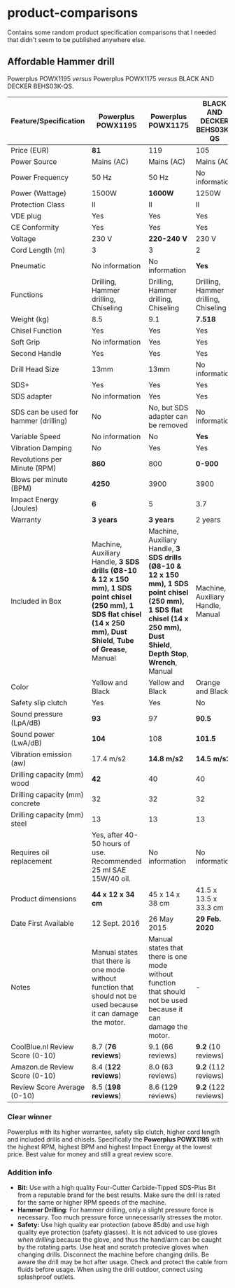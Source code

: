 # product-comparisons
Contains some random product specification comparisons that I needed that didn't seem to be published anywhere else.

## Affordable Hammer drill
Powerplus POWX1195 _versus_ Powerplus POWX1175 _versus_ BLACK AND DECKER BEHS03K-QS.

|  Feature/Specification   |                            Powerplus POWX1195                            |                                     Powerplus POWX1175                                     |       BLACK AND DECKER BEHS03K-QS    |
|--------------------------|--------------------------------------------------------------------------|--------------------------------------------------------------------------------------------|--------------------------------------|
|       Price (EUR)        |                                    **81**                                    |                                            119                                             |                 105                  |
|       Power Source       |                                  Mains (AC)                                  |                                           Mains (AC)                                            |                Mains (AC)                 |
|     Power Frequency      |                                  50 Hz                                   |                                           50 Hz                                            |                No information                 |
|     Power (Wattage)      |                                  1500W                                   |                                           **1600W**                                            |                1250W                 |
|     Protection Class     |                                  II                                   |                                           II                                            |                II                 |
|         VDE plug         |                                 Yes                                  |                                          Yes                                           |               Yes                |
|         CE Conformity         |                                 Yes                                  |                                          Yes                                           |               Yes                |
|         Voltage          |                                  230 V                                   |                                           **220-240 V**                                            |                230 V                 |
|     Cord Length (m)      |                                    3                                     |                                             3                                              |                  2                   |
|     Pneumatic     |                                  No information                                   |                                           No information                                        |                **Yes**                 |
|        Functions         |                   Drilling, Hammer drilling, Chiseling                   |                        Drilling, Hammer drilling, Chiseling                                | Drilling, Hammer drilling, Chiseling |
|       Weight (kg)        |                                   8.5                                    |                                            9.1                                             |                **7.518**                 |
|     Chisel Function      |                                   Yes                                    |                                            Yes                                             |                 Yes                  |
|        Soft Grip         |                              No information                              |                                            Yes                                             |                 Yes                  |
|      Second Handle       |                                   Yes                                    |                                            Yes                                             |                 Yes                  |
|   Drill Head Size        |                                   13mm                                    |                                            13mm                                             |                 No information                  |
|           SDS+           |                                   Yes                                    |                                            Yes                                             |                 Yes                  |
|      SDS adapter         |                         No information                         |                                            Yes                                             |                 Yes                  |
| SDS can be used for hammer (drilling)      |                         No                         |            No, but SDS adapter can be removed                 |                 No information                  |
|      Variable Speed      |                              No information                              |                                             No                                             |                 **Yes**                  |
|    Vibration Damping     |                                    No                                    |                                            Yes                                             |                 Yes                  |
|Revolutions per Minute (RPM)|                                 **860**                                    |                                            800                                             |                **0-900**                 |
| Blows per minute (BPM)   |                                   **4250**                                   |                                            3900                                            |                 3900                 |
|  Impact Energy (Joules)  |                                    **6**                                     |                                             5                                              |                 3.7                  |
|         Warranty         |                                 **3 years**                                  |                                          **3 years**                                           |               2 years                |
|     Included in Box      |Machine, Auxiliary Handle, **3 SDS drills (Ø8-10 & 12 x 150 mm), 1 SDS point chisel (250 mm), 1 SDS flat chisel (14 x 250 mm), Dust Shield**, **Tube of Grease**, Manual | Machine, Auxiliary Handle, **3 SDS drills (Ø8-10 & 12 x 150 mm), 1 SDS point chisel (250 mm), 1 SDS flat chisel (14 x 250 mm), Dust Shield**, **Depth Stop**, **Wrench**, Manual | Machine, Auxiliary Handle, Manual |
|          Color           |                             Yellow and Black                             |                                      Yellow and Black                                      |           Orange and Black           |
| Safety slip clutch       |                                   Yes                                    |                                            Yes                                             |                  No                  |
| Sound pressure (LpA/dB) |                                   **93**                                    |                                            97                                             |                  **90.5**                  |
| Sound power (LwA/dB)    |                                   **104**                                    |                                            108                                             |                  **101.5**                  |
| Vibration emission (aw) |                                   17.4 m/s2                                    |                                            **14.8 m/s2**                                             |                  **14.5 m/s2**                  |
|Drilling capacity (mm) wood|                                   **42**                                    |                                            40                                             |                  40                  |
|Drilling capacity (mm) concrete|                                   32                                    |                                            32                                             |                  32                  |
|Drilling capacity (mm) steel|                                   13                                    |                                            13                                             |                  13                  |
|Requires oil replacement|                                   Yes, after 40-50 hours of use. Recommended 25 ml SAE 15W/40 oil.                                    |                                            No information                                             |                  No information                  |
|Product dimensions|                                   ‎**44 x 12 x 34 cm**                                    |                      ‎45 x 14 x 38 cm                                             |                  ‎41.5 x 13.5 x 33.3 cm                  |
|Date First Available|                                   	12 Sept. 2016                                |                                            26 May 2015                                    |                  **‎29 Feb. 2020**                 |
|Notes|                                   	Manual states that there is one mode without function that should not be used because it can damage the motor.                                 |                                            Manual states that there is one mode without function that should not be used because it can damage the motor.                                    |                  -                 |
| CoolBlue.nl Review Score (0-10) |                             8.7 (**76 reviews**)                             |                                      9.1 (66 reviews)                                      |           **9.2** (10 reviews)           |
| Amazon.de Review Score (0-10) |                             8.4 (**122 reviews**)                             |                                      8.0 (63 reviews)                                      |           **9.2** (112 reviews)           |
| Review Score Average (0-10) |                             8.5 (**198 reviews**)                             |                                      8.6 (129 reviews)                                      |           **9.2** (122 reviews)           |

### Clear winner
Powerplus with its higher warrantee, safety slip clutch, higher cord length and included drills and chisels. Specifically the **Powerplus POWX1195** with the highest RPM, highest BPM and highest Impact Energy at the lowest price. Best value for money and still a great review score.

### Addition info
- **Bit:** Use with a high quality Four-Cutter Carbide-Tipped SDS-Plus Bit from a reputable brand for the best results. Make sure the drill is rated for the same or higher RPM speeds of the machine.
- **Hammer Drilling**: For hammer drilling, only a slight pressure force is necessary. Too much pressure force unnecessarily stresses the motor.
- **Safety:** Use high quality ear protection (above 85db) and use high quality eye protection (safety glasses). It is not adviced to use gloves *when drilling* because the glove, and thus the hand/arm can be caught by the rotating parts. Use heat and scratch protecive gloves when changing drills. Disconnect the machine before changing drills. Be aware the drill may be hot after usage. Check and protect the cable from fluids before usage. When using the drill outdoor, connect using splashproof outlets.
